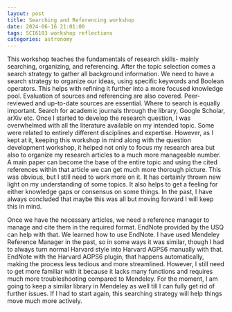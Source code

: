 ```yaml
---
layout: post
title: Searching and Referencing workshop
date: 2024-06-16 21:01:00
tags: SCI6103 workshop reflections
categories: astronomy
---
```

This workshop teaches the fundamentals of research skills- mainly searching, organizing, and referencing. After the topic selection comes a search strategy to gather all background information. We need to have a search strategy to organize our ideas, using specific keywords and Boolean operators. This helps with refining it further into a more focused knowledge pool. Evaluation of sources and referencing are also covered. Peer-reviewed and up-to-date sources are essential. Where to search is equally important. Search for academic journals through the library, Google Scholar, arXiv etc. Once I started to develop the research question, I was overwhelmed with all the literature available on my intended topic. Some were related to entirely different disciplines and expertise. However, as I kept at it, keeping this workshop in mind along with the question development workshop, it helped not only to focus my research area but also to organize my research articles to a much more manageable number. A main paper can become the base of the entire topic and using the cited references within that article we can get much more thorough picture. This was obvious, but I still need to work more on it. It has certainly thrown new light on my understanding of some topics. It also helps to get a feeling for either knowledge gaps or consensus on some things. In the past, I have always concluded that maybe this was all but moving forward I will keep this in mind.

Once we have the necessary articles, we need a reference manager to manage and cite them in the required format. EndNote provided by the USQ can help with that. We learned how to use EndNote. I have used Mendeley Reference Manager in the past, so in some ways it was similar, though I had to always turn normal Harvard style into Harvard AGPS6 manually with that. EndNote with the Harvard AGPS6 plugin, that happens automatically, making the process less tedious and more streamlined. However, I still need to get more familiar with it because it lacks many functions and requires much more troubleshooting compared to Mendeley. For the moment, I am going to keep a similar library in Mendeley as well till I can fully get rid of further issues. If I had to start again, this searching strategy will help things move much more actively.